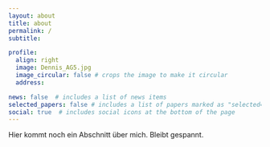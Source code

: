```yaml
---
layout: about
title: about
permalink: /
subtitle:

profile:
  align: right
  image: Dennis_AG5.jpg
  image_circular: false # crops the image to make it circular
  address:

news: false  # includes a list of news items
selected_papers: false # includes a list of papers marked as "selected={true}"
social: true  # includes social icons at the bottom of the page
---
```


Hier kommt noch ein Abschnitt über mich. Bleibt gespannt.